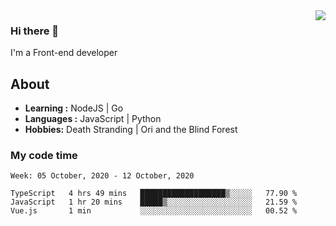 <img align='right' src="https://github-readme-stats.vercel.app/api?username=strugglebak&show_icons=true">

### Hi there 👋

I'm a Front-end developer

## About

-  **Learning :** NodeJS | Go
-  **Languages :** JavaScript | Python
-  **Hobbies:** Death Stranding | Ori and the Blind Forest

### My code time

<!--START_SECTION:waka-->
```text
Week: 05 October, 2020 - 12 October, 2020

TypeScript   4 hrs 49 mins   ███████████████████▒░░░░░   77.90 % 
JavaScript   1 hr 20 mins    █████▒░░░░░░░░░░░░░░░░░░░   21.59 % 
Vue.js       1 min           ░░░░░░░░░░░░░░░░░░░░░░░░░   00.52 % 
```
<!--END_SECTION:waka-->
